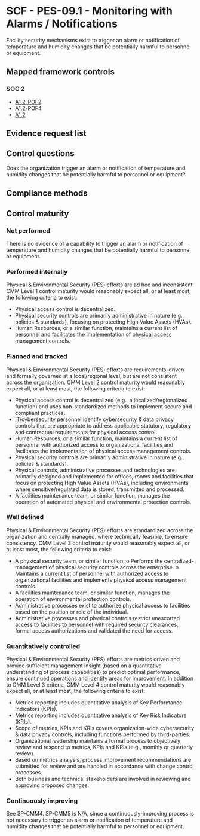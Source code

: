 # SCF - PES-09.1 - Monitoring with Alarms / Notifications
Facility security mechanisms exist to trigger an alarm or notification of temperature and humidity changes that be potentially harmful to personnel or equipment.
## Mapped framework controls
### SOC 2
- [A1.2-POF2](../soc2/a12-pof2.md)
- [A1.2-POF4](../soc2/a12-pof4.md)
- [A1.2](../soc2/a12.md)

## Evidence request list


## Control questions
Does the organization trigger an alarm or notification of temperature and humidity changes that be potentially harmful to personnel or equipment?

## Compliance methods


## Control maturity
### Not performed
There is no evidence of a capability to trigger an alarm or notification of temperature and humidity changes that be potentially harmful to personnel or equipment.

### Performed internally
Physical & Environmental Security (PES) efforts are ad hoc and inconsistent. CMM Level 1 control maturity would reasonably expect all, or at least most, the following criteria to exist:
- Physical access control is decentralized.
- Physical security controls are primarily administrative in nature (e.g., policies & standards), focusing on protecting High Value Assets (HVAs).
- Human Resources, or a similar function, maintains a current list of personnel and facilitates the implementation of physical access management controls.

### Planned and tracked
Physical & Environmental Security (PES) efforts are requirements-driven and formally governed at a local/regional level, but are not consistent across the organization. CMM Level 2 control maturity would reasonably expect all, or at least most, the following criteria to exist:
- Physical access control is decentralized (e.g., a localized/regionalized function) and uses non-standardized methods to implement secure and compliant practices.
- IT/cybersecurity personnel identify cybersecurity & data privacy controls that are appropriate to address applicable statutory, regulatory and contractual requirements for physical access control.
- Human Resources, or a similar function, maintains a current list of personnel with authorized access to organizational facilities and facilitates the implementation of physical access management controls.
- Physical security controls are primarily administrative in nature (e.g., policies & standards).
- Physical controls, administrative processes and technologies are primarily designed and implemented for offices, rooms and facilities that focus on protecting High Value Assets (HVAs), including environments where sensitive/regulated data is stored, transmitted and processed.
- A facilities maintenance team, or similar function, manages the operation of automated physical and environmental protection controls.

### Well defined
Physical & Environmental Security (PES) efforts are standardized across the organization and centrally managed, where technically feasible, to ensure consistency. CMM Level 3 control maturity would reasonably expect all, or at least most, the following criteria to exist:
- A physical security team, or similar function:
o	Performs the centralized-management of physical security controls across the enterprise.
o	Maintains a current list of personnel with authorized access to organizational facilities and implements physical access management controls.
- A facilities maintenance team, or similar function, manages the operation of environmental protection controls.
- Administrative processes exist to authorize physical access to facilities based on the position or role of the individual.
- Administrative processes and physical controls restrict unescorted access to facilities to personnel with required security clearances, formal access authorizations and validated the need for access.

### Quantitatively controlled
Physical & Environmental Security (PES) efforts are metrics driven and provide sufficient management insight (based on a quantitative understanding of process capabilities) to predict optimal performance, ensure continued operations and identify areas for improvement. In addition to CMM Level 3 criteria, CMM Level 4 control maturity would reasonably expect all, or at least most, the following criteria to exist:
- Metrics reporting includes quantitative analysis of Key Performance Indicators (KPIs).
- Metrics reporting includes quantitative analysis of Key Risk Indicators (KRIs).
- Scope of metrics, KPIs and KRIs covers organization-wide cybersecurity & data privacy controls, including functions performed by third-parties.
- Organizational leadership maintains a formal process to objectively review and respond to metrics, KPIs and KRIs (e.g., monthly or quarterly review).
- Based on metrics analysis, process improvement recommendations are submitted for review and are handled in accordance with change control processes.
- Both business and technical stakeholders are involved in reviewing and approving proposed changes.

### Continuously improving
See SP-CMM4. SP-CMM5 is N/A, since a continuously-improving process is not necessary to trigger an alarm or notification of temperature and humidity changes that be potentially harmful to personnel or equipment.
